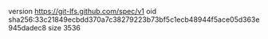 version https://git-lfs.github.com/spec/v1
oid sha256:33c21849ecbdd370a7c38279223b73bf5c1ecb48944f5ace05d363e945dadec8
size 3536
